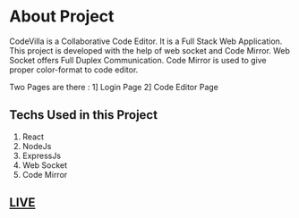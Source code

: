 # About Project

CodeVilla is a Collaborative Code Editor. It is a Full Stack Web Application.
This project is developed with the help of web socket and Code Mirror.
Web Socket offers Full Duplex Communication. Code Mirror is used to give proper color-format to 
code editor.

Two Pages are there :
1] Login Page
2] Code Editor Page

## Techs Used in this Project

1. React
2. NodeJs
3. ExpressJs
4. Web Socket
5. Code Mirror

## [LIVE](https://codevilla.onrender.com/)




